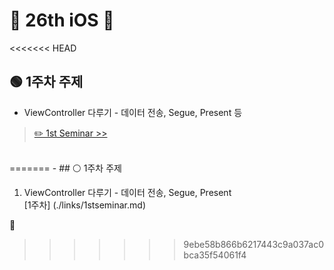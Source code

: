 # 🎉 26th iOS 🎉


<<<<<<< HEAD
## 🟢 1주차 주제

- ViewController 다루기 - 데이터 전송, Segue, Present 등 </br>

> [✏️ 1st Seminar >>](./links/1stseminar) </br>

</br>
=======
- ## ⚪️ 1주차 주제

1. ViewController 다루기 - 데이터 전송, Segue, Present </br>
   [1주차] (./links/1stseminar.md)





🎉
>>>>>>> 9ebe58b866b6217443c9a037ac0bca35f54061f4
